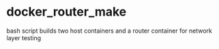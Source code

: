 # docker_router_make
bash script builds two host containers and a router container for network layer testing
